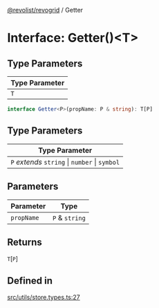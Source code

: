 [@revolist/revogrid](README.md) / Getter

# Interface: Getter()\<T\>

## Type Parameters

| Type Parameter |
| ------ |
| `T` |

```ts
interface Getter<P>(propName: P & string): T[P]
```

## Type Parameters

| Type Parameter |
| ------ |
| `P` *extends* `string` \| `number` \| `symbol` |

## Parameters

| Parameter | Type |
| ------ | ------ |
| `propName` | `P` & `string` |

## Returns

`T`\[`P`\]

## Defined in

[src/utils/store.types.ts:27](https://github.com/revolist/revogrid/blob/b102ae971c99d2b260b571c48c9b2f785d580474/src/utils/store.types.ts#L27)
